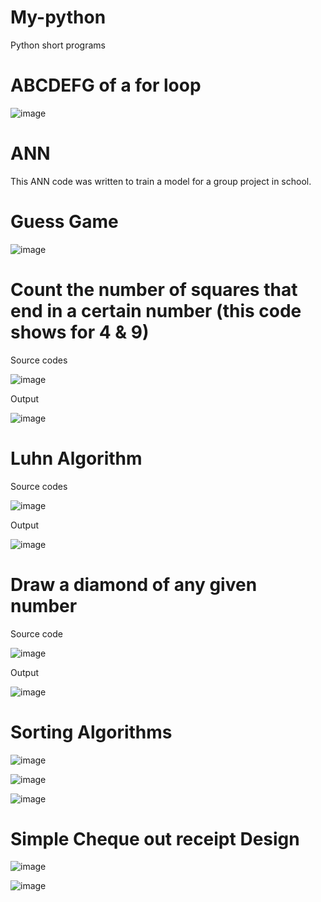 # My-python
Python short programs

# ABCDEFG of a for loop
![image](https://user-images.githubusercontent.com/41402706/211504341-d2555b95-b3cc-476c-947a-935e29578b16.png)

# ANN
This ANN code was written to  train a model for a group project in school.


# Guess Game
![image](https://user-images.githubusercontent.com/41402706/211492347-9320454e-1eea-47d4-9fbe-5a91ed2de169.png)

# Count the number of squares that end in a certain number (this code shows for 4 & 9)
Source codes

![image](https://user-images.githubusercontent.com/41402706/211503683-ba9d731c-1962-4719-870e-ced9295e9fe0.png)

Output

![image](https://user-images.githubusercontent.com/41402706/211503386-7157ff5b-6cc1-4c8c-92db-3b7c167e427b.png)

# Luhn Algorithm
Source codes

![image](https://user-images.githubusercontent.com/41402706/211745343-6b5f429b-c01c-4309-bcc0-ba16b594f8de.png)

Output

![image](https://user-images.githubusercontent.com/41402706/211745227-46baad25-f57c-4fe4-b265-a85f88cf2c06.png)

# Draw a diamond of any given number
Source code

![image](https://user-images.githubusercontent.com/41402706/211748104-30b0f8f5-10f3-4474-867e-04cf8adea9ee.png)

Output

![image](https://user-images.githubusercontent.com/41402706/211747912-8dfc8a9e-167f-4487-ae86-e51add82c5cc.png)


# Sorting Algorithms

![image](https://user-images.githubusercontent.com/41402706/211833159-03ffbdd0-96e3-4ca6-8781-20a93dfc5304.png)

![image](https://user-images.githubusercontent.com/41402706/211833306-569253c7-ec7b-4420-bce9-09ccd94d88b3.png)

![image](https://user-images.githubusercontent.com/41402706/211833452-adfa559a-1d37-4b0b-abd6-fbd7d989b833.png)

# Simple Cheque out receipt Design

![image](https://user-images.githubusercontent.com/41402706/212029162-c35f41a6-4475-46e7-9486-e82f3fe9a419.png)

![image](https://user-images.githubusercontent.com/41402706/212030055-be2d32c4-902d-4a0e-b969-fcf3af04c4ba.png)



